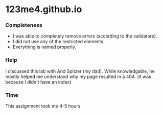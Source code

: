 # 123me4.github.io
### Completeness
* I was able to completely remove errors (according to the validators).
* I did not use any of the restricted elements.
* Everything is named properly.

### Help
I discussed this lab with And Spitzer (my dad).  While knowledgable, he mostly helped me 
understand why my page resulted in a 404.  (it was because I didn't have an index)

### Time
This assignment took me 4-5 hours